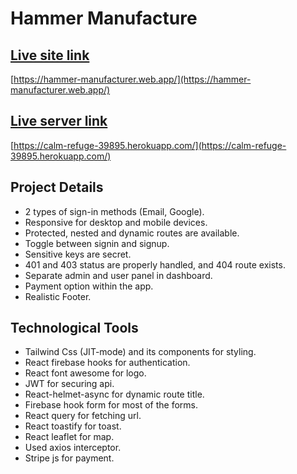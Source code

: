 # Hammer Manufacture

## [Live site link](https://hammer-manufacturer.web.app/)

[https://hammer-manufacturer.web.app/](https://hammer-manufacturer.web.app/)

## [Live server link](https://calm-refuge-39895.herokuapp.com/)

[https://calm-refuge-39895.herokuapp.com/](https://calm-refuge-39895.herokuapp.com/)

## Project Details

* 2 types of sign-in methods (Email, Google).
* Responsive for desktop and mobile devices.
* Protected, nested and dynamic routes are available.
* Toggle between signin and signup.
* Sensitive keys are secret.
* 401 and 403 status are properly handled, and 404 route exists.
* Separate admin and user panel in dashboard.
* Payment option within the app.
* Realistic Footer.

## Technological Tools

* Tailwind Css (JIT-mode) and its components for styling.
* React firebase hooks for authentication.
* React font awesome for logo.
* JWT for securing api.
* React-helmet-async for dynamic route title.
* Firebase hook form for most of the forms.
* React query for fetching url.
* React toastify for toast.
* React leaflet for map.
* Used axios interceptor.
* Stripe js for payment.